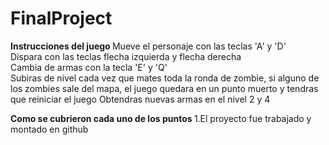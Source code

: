 # FinalProject

<b> Instrucciones del juego </b>
Mueve el personaje con las teclas 'A' y 'D' <br>
Dispara con las teclas flecha izquierda y flecha derecha <br>
Cambia de armas con la tecla 'E' y 'Q' <br>
Subiras de nivel cada vez que mates toda la ronda de zombie, si alguno de los zombies sale del mapa, 
el juego quedara en un punto muerto y tendras que reiniciar el juego
Obtendras nuevas armas en el nivel 2 y 4

<b> Como se cubrieron cada uno de los puntos </b>
1.El proyecto fue trabajado y montado en github 
